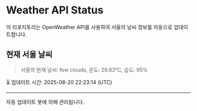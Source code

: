 
# Weather API Status

이 리포지토리는 OpenWeather API를 사용하여 서울의 날씨 정보를 자동으로 업데이트합니다.

## 현재 서울 날씨
> 서울의 현재 날씨: few clouds, 온도: 26.83°C, 습도: 95%

⏳ 업데이트 시간: 2025-08-20 22:23:14 (UTC)

---
자동 업데이트 봇에 의해 관리됩니다.
